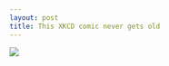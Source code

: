 ```yaml
---
layout: post
title: This XKCD comic never gets old
---
```

<a href="https://xkcd.com/552/"><img src="http://imgs.xkcd.com/comics/correlation.png"></a>